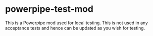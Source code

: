 # powerpipe-test-mod
This is a Powerpipe mod used for local testing. This is not used in any acceptance tests and hence can be updated as you wish for testing.
